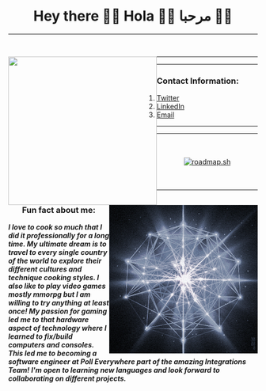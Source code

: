 <div align="center">
  <h1>Hey there 👋🏼 Hola 👋🏼 مرحبا 👋🏼</h1>
</div>

---
<br>

<div>
  <p>
    <img align="left" width="300" height="300" src="https://github.com/HadyM/HadyM/assets/74887720/e10e89ad-326a-4985-9161-7115ac5821af">
    <img align="right" width="300" height="300" margin-right="10px" src="https://github.com/HadyM/Intro-to-Terminal/blob/main/Assets/NIbp.gif"  title="Github">
  </p>
</div>

---
---

### Contact Information:

<div>
  <ol>
    <li>
      <a href="https://twitter.com/Hady_Mohamed_87">Twitter</a>
    </li>
    <li>
      <a href="https://www.linkedin.com/in/hady-mohamed-swe">LinkedIn</a>
    </li>
    <li>
      <a href="mailto:devhady87@gmail.com">Email</a>
    </li>
</ol>
</div>
  
---
---
<br>
<br>
<div align="center">
  <a href="https://roadmap.sh"><img src="https://api.roadmap.sh/v1-badge/wide/64ad8dd4424d6b250995569e?variant=dark" alt="roadmap.sh"/></a>
</div>
<br>
<br>

---
<div align="center">
  <h3>Fun fact about me:</h3>
</div>
 
<strong><em>I love to cook so much that I did it professionally for a long time. My ultimate dream is to travel to every single country of the world to explore their different cultures and technique cooking styles. 
I also like to play video games mostly mmorpg but I am willing to try anything at least once! My passion for gaming led me to that hardware aspect of technology where I learned to fix/build computers and consoles. This led me to becoming a software engineer at Poll Everywhere part of the amazing Integrations Team! I'm open to learning new languages and look forward to collaborating on different projects.</em></strong>
  





<!--
**HadyM/HadyM** is a ✨ _special_ ✨ repository because its `README.md` (this file) appears on your GitHub profile.

Here are some ideas to get you started:

- 🔭 I’m currently working on ...
- 🌱 I’m currently learning ...
- 👯 I’m looking to collaborate on ...
- 🤔 I’m looking for help with ...
- 💬 Ask me about ...
- 📫 How to reach me: ...
- 😄 Pronouns: ...
- ⚡ Fun fact: ...
-->
